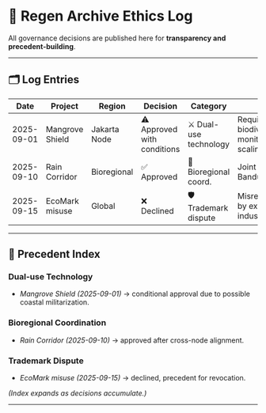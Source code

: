 # 📖 Regen Archive Ethics Log

All governance decisions are published here for **transparency and precedent-building**.

---

## 🗂️ Log Entries

| Date       | Project           | Region       | Decision                     | Category                | Notes |
|------------|------------------|--------------|------------------------------|-------------------------|-------|
| 2025-09-01 | Mangrove Shield   | Jakarta Node | ⚠️ Approved with conditions | ⚔️ Dual-use technology | Requires biodiversity monitoring before scaling. |
| 2025-09-10 | Rain Corridor     | Bioregional  | ✅ Approved                  | 🔄 Bioregional coord.   | Joint review with Bandung Circle. |
| 2025-09-15 | EcoMark misuse    | Global       | ❌ Declined                  | 🛡️ Trademark dispute    | Misrepresentation by extractive industry. |

---

## 📘 Precedent Index

### Dual-use Technology
- *Mangrove Shield (2025-09-01)* → conditional approval due to possible coastal militarization.  

### Bioregional Coordination
- *Rain Corridor (2025-09-10)* → approved after cross-node alignment.  

### Trademark Dispute
- *EcoMark misuse (2025-09-15)* → declined, precedent for revocation.  

*(Index expands as decisions accumulate.)*  

---
